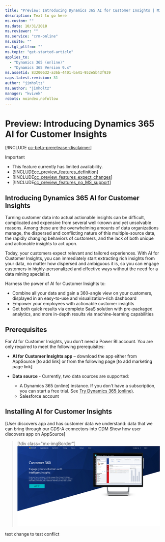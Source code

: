 ```yaml
---
title: "Preview: Introducing Dynamics 365 AI for Customer Insights | MicrosoftDocs"
description: Text to go here
ms.custom: ""
ms.date: 10/31/2018
ms.reviewer: ""
ms.service: "crm-online"
ms.suite: ""
ms.tgt_pltfrm: ""
ms.topic: "get-started-article"
applies_to: 
  - "Dynamics 365 (online)"
  - "Dynamics 365 Version 9.x"
ms.assetid: 83200632-a36b-4401-ba41-952e5b43f939
caps.latest.revision: 31
author: "jimholtz"
ms.author: "jimholtz"
manager: "kvivek"
robots: noindex,nofollow
---
```

# Preview: Introducing Dynamics 365 AI for Customer Insights

[!INCLUDE [cc-beta-prerelease-disclaimer](../includes/cc-beta-prerelease-disclaimer.md)]

> [!IMPORTANT]
> - This feature currently has limited availability.
> - [!INCLUDE[cc_preview_features_definition](../includes/cc-preview-features-definition.md)]  
> - [!INCLUDE[cc_preview_features_expect_changes](../includes/cc-preview-features-expect-changes.md)]  
> - [!INCLUDE[cc_preview_features_no_MS_support](../includes/cc-preview-features-no-ms-support.md)]  

## Introducing Dynamics 365 AI for Customer Insights
Turning customer data into actual actionable insights can be difficult, complicated and expensive from several well-known and yet unsolvable reasons. Among these are the overwhelming amounts of data organizations manage, the dispersed and conflicting nature of this multiple-source data, the rapidly changing behaviors of customers, and the lack of both unique and actionable insights to act upon.

Today, your customers expect relevant and tailored experiences. With AI for Customer Insights, you can immediately start extracting rich insights from your data, no matter how dispersed and ambiguous it is, so you can  engage customers in highly-personalized and effective ways without the need for a data mining specialist.

Harness the power of AI for Customer Insights to:
- Combine all your data and gain a 360-angle view on your customers, displayed in an easy-to-use and visualization-rich dashboard
- Empower your employees with actionable customer insights
- Get both quick results via complete SaaS solution with pre-packaged analytics, and more in-depth results via machine-learning capabilities

## Prerequisites

For AI for Customer Insights, you don’t need a Power BI account. You are only required to meet the following prerequisites:

- **AI for Customer Insights app** – download the app either from AppSource [to add link] or from the following page [to add marketing page link]

- **Data source** - Currently, two data sources are supported: 

  - A Dynamics 365 (online) instance. If you don't have a subscription, you can start a free trial. See [Try Dynamics 365 (online)](https://docs.microsoft.com/dynamics365/customer-engagement/admin/try-dynamics-365-online).
  - Salesforce account

## Installing AI for Customer Insights
[User discovers app and has customer data we understand: data that we can bring through our CDS-A connectors into CDM
Show how user discovers app on AppSource]

> [!div class="mx-imgBorder"] 
> ![](media/get-customer-insights720.png "Get AI for Customer Insights")

text change to test conflict